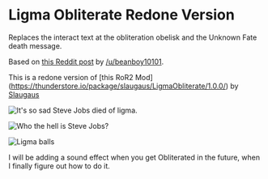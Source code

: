 # Ligma Obliterate Redone Version

Replaces the interact text at the obliteration obelisk and the Unknown Fate death message.

Based on [this Reddit post](https://www.reddit.com/r/riskofrain/comments/r49747/its_so_sad_steven_jobarony_played_risk_of_rain/) by [/u/beanboy10101](https://www.reddit.com/user/beanboy10101).

This is a redone version of [this RoR2 Mod]
(https://thunderstore.io/package/slaugaus/LigmaObliterate/1.0.0/) by [Slaugaus](https://thunderstore.io/package/slaugaus/)

![It's so sad Steve Jobs died of ligma.](https://imgur.com/a/FEWYw8R)

![Who the hell is Steve Jobs?](https://imgur.com/a/nAwxQ4z)

![Ligma balls](https://imgur.com/a/VO0r4Q6)

I will be adding a sound effect when you get Obliterated in the future, when I finally figure out how to do it.


